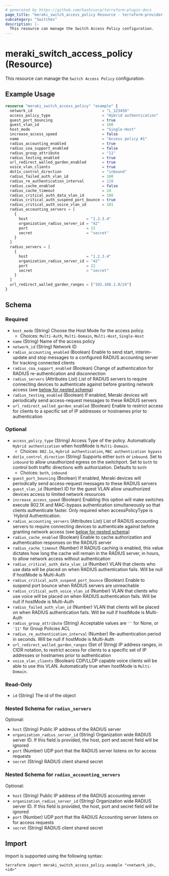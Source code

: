 ```yaml
---
# generated by https://github.com/hashicorp/terraform-plugin-docs
page_title: "meraki_switch_access_policy Resource - terraform-provider-meraki"
subcategory: "Switches"
description: |-
  This resource can manage the Switch Access Policy configuration.
---
```


# meraki_switch_access_policy (Resource)

This resource can manage the `Switch Access Policy` configuration.

## Example Usage

```terraform
resource "meraki_switch_access_policy" "example" {
  network_id                               = "L_123456"
  access_policy_type                       = "Hybrid authentication"
  guest_port_bouncing                      = true
  guest_vlan_id                            = 100
  host_mode                                = "Single-Host"
  increase_access_speed                    = false
  name                                     = "Access policy #1"
  radius_accounting_enabled                = true
  radius_coa_support_enabled               = false
  radius_group_attribute                   = "11"
  radius_testing_enabled                   = true
  url_redirect_walled_garden_enabled       = true
  voice_vlan_clients                       = true
  dot1x_control_direction                  = "inbound"
  radius_failed_auth_vlan_id               = 100
  radius_re_authentication_interval        = 120
  radius_cache_enabled                     = false
  radius_cache_timeout                     = 24
  radius_critical_auth_data_vlan_id        = 100
  radius_critical_auth_suspend_port_bounce = true
  radius_critical_auth_voice_vlan_id       = 101
  radius_accounting_servers = [
    {
      host                          = "1.2.3.4"
      organization_radius_server_id = "42"
      port                          = 22
      secret                        = "secret"
    }
  ]
  radius_servers = [
    {
      host                          = "1.2.3.4"
      organization_radius_server_id = "42"
      port                          = 22
      secret                        = "secret"
    }
  ]
  url_redirect_walled_garden_ranges = ["192.168.1.0/24"]
}
```

<!-- schema generated by tfplugindocs -->
## Schema

### Required

- `host_mode` (String) Choose the Host Mode for the access policy.
  - Choices: `Multi-Auth`, `Multi-Domain`, `Multi-Host`, `Single-Host`
- `name` (String) Name of the access policy
- `network_id` (String) Network ID
- `radius_accounting_enabled` (Boolean) Enable to send start, interim-update and stop messages to a configured RADIUS accounting server for tracking connected clients
- `radius_coa_support_enabled` (Boolean) Change of authentication for RADIUS re-authentication and disconnection
- `radius_servers` (Attributes List) List of RADIUS servers to require connecting devices to authenticate against before granting network access (see [below for nested schema](#nestedatt--radius_servers))
- `radius_testing_enabled` (Boolean) If enabled, Meraki devices will periodically send access-request messages to these RADIUS servers
- `url_redirect_walled_garden_enabled` (Boolean) Enable to restrict access for clients to a specific set of IP addresses or hostnames prior to authentication

### Optional

- `access_policy_type` (String) Access Type of the policy. Automatically `Hybrid authentication` when hostMode is `Multi-Domain`.
  - Choices: `802.1x`, `Hybrid authentication`, `MAC authentication bypass`
- `dot1x_control_direction` (String) Supports either `both` or `inbound`. Set to `inbound` to allow unauthorized egress on the switchport. Set to `both` to control both traffic directions with authorization. Defaults to `both`
  - Choices: `both`, `inbound`
- `guest_port_bouncing` (Boolean) If enabled, Meraki devices will periodically send access-request messages to these RADIUS servers
- `guest_vlan_id` (Number) ID for the guest VLAN allow unauthorized devices access to limited network resources
- `increase_access_speed` (Boolean) Enabling this option will make switches execute 802.1X and MAC-bypass authentication simultaneously so that clients authenticate faster. Only required when accessPolicyType is `Hybrid Authentication.
- `radius_accounting_servers` (Attributes List) List of RADIUS accounting servers to require connecting devices to authenticate against before granting network access (see [below for nested schema](#nestedatt--radius_accounting_servers))
- `radius_cache_enabled` (Boolean) Enable to cache authorization and authentication responses on the RADIUS server
- `radius_cache_timeout` (Number) If RADIUS caching is enabled, this value dictates how long the cache will remain in the RADIUS server, in hours, to allow network access without authentication
- `radius_critical_auth_data_vlan_id` (Number) VLAN that clients who use data will be placed on when RADIUS authentication fails. Will be null if hostMode is Multi-Auth
- `radius_critical_auth_suspend_port_bounce` (Boolean) Enable to suspend port bounce when RADIUS servers are unreachable
- `radius_critical_auth_voice_vlan_id` (Number) VLAN that clients who use voice will be placed on when RADIUS authentication fails. Will be null if hostMode is Multi-Auth
- `radius_failed_auth_vlan_id` (Number) VLAN that clients will be placed on when RADIUS authentication fails. Will be null if hostMode is Multi-Auth
- `radius_group_attribute` (String) Acceptable values are `''` for None, or `'11'` for Group Policies ACL
- `radius_re_authentication_interval` (Number) Re-authentication period in seconds. Will be null if hostMode is Multi-Auth
- `url_redirect_walled_garden_ranges` (Set of String) IP address ranges, in CIDR notation, to restrict access for clients to a specific set of IP addresses or hostnames prior to authentication
- `voice_vlan_clients` (Boolean) CDP/LLDP capable voice clients will be able to use this VLAN. Automatically true when hostMode is `Multi-Domain`.

### Read-Only

- `id` (String) The id of the object

<a id="nestedatt--radius_servers"></a>
### Nested Schema for `radius_servers`

Optional:

- `host` (String) Public IP address of the RADIUS server
- `organization_radius_server_id` (String) Organization wide RADIUS server ID. If this field is provided, the host, port and secret field will be ignored
- `port` (Number) UDP port that the RADIUS server listens on for access requests
- `secret` (String) RADIUS client shared secret


<a id="nestedatt--radius_accounting_servers"></a>
### Nested Schema for `radius_accounting_servers`

Optional:

- `host` (String) Public IP address of the RADIUS accounting server
- `organization_radius_server_id` (String) Organization wide RADIUS server ID. If this field is provided, the host, port and secret field will be ignored
- `port` (Number) UDP port that the RADIUS Accounting server listens on for access requests
- `secret` (String) RADIUS client shared secret

## Import

Import is supported using the following syntax:

```shell
terraform import meraki_switch_access_policy.example "<network_id>,<id>"
```
